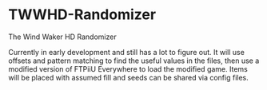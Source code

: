 # TWWHD-Randomizer
The Wind Waker HD Randomizer

Currently in early development and still has a lot to figure out. It will use offsets and pattern matching to find the useful values in the files, then use a modified version of FTPiiU Everywhere to load the modified game. Items will be placed with assumed fill and seeds can be shared via config files.
